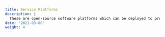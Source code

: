 ```yaml
---
title: Service Platforms
description: |
  These are open-source software platforms which can be deployed to provide a running service to support repositories
date: "2021-03-08"
weight: 4
---
```

